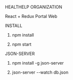 HEALTHELP ORGANIZATION

React + Redux Portal Web

INSTALL

1. npm install

2. npm start

JSON-SERVER

1. npm install -g  json-server

2. json-server --watch db.json